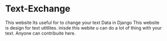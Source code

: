 # Text-Exchange
This website Its useful for to change your text Data in Django
This website is design for text utitlites.
inisde this webite u can do a lot of thing with your text.
Anyone can contribuite here.

